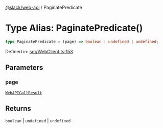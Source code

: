 [@slack/web-api](../index.md) / PaginatePredicate

# Type Alias: PaginatePredicate()

```ts
type PaginatePredicate = (page) => boolean | undefined | undefined;
```

Defined in: [src/WebClient.ts:153](https://github.com/slackapi/node-slack-sdk/blob/main/packages/web-api/src/WebClient.ts#L153)

## Parameters

### page

[`WebAPICallResult`](../interfaces/WebAPICallResult.md)

## Returns

`boolean` \| `undefined` \| `undefined`

